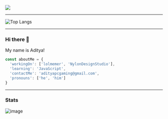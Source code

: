 ![](https://komarev.com/ghpvc/?username=Clyders&color=orange)

---

![Top Langs](https://github-readme-stats.vercel.app/api/top-langs/?username=Clyders&langs_count=8&theme=radical)

---

### Hi there 👋

My name is Aditya!

```js
const aboutMe = {
  'workingOn': ['lolmemer', 'NylonDesignStudio'],
  'learning': 'JavaScript',
  'contactMe': 'adityapcgaming@gmail.com',
  'pronouns': ['he', 'him']
}

```

---

### Stats

![image](https://github-readme-stats.vercel.app/api?username=Clyders&count_private=1&show_icons=true&theme=merko)

<!--
- 🔭 I’m currently working on ...
- 🌱 I’m currently learning ...
- 👯 I’m looking to collaborate on ...
- 🤔 I’m looking for help with ...
- 💬 Ask me about ...
- 📫 How to reach me: ...
- 😄 Pronouns: ...
- ⚡ Fun fact: ...
-->
